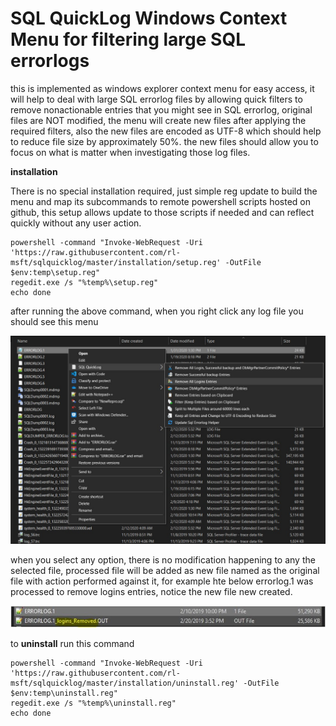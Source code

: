 # SQL QuickLog Windows Context Menu for filtering large SQL errorlogs

this is implemented as windows explorer context menu for easy access, it will help to deal with large SQL errorlog files by allowing quick filters to remove nonactionable entries that you might see in SQL errorlog, original files are NOT modified, the menu will create new files after applying the required filters, also the new files are encoded as UTF-8 which should help to reduce file size by approximately 50%. the new files should allow you to focus on what is matter when investigating those log files.

**installation**

There is no special installation required, just simple reg update to build the menu and map its subcommands to remote powershell scripts hosted on github, this setup allows update to those scripts if needed and can reflect quickly without any user action.

```shell script
powershell -command "Invoke-WebRequest -Uri 'https://raw.githubusercontent.com/rl-msft/sqlquicklog/master/installation/setup.reg' -OutFile $env:temp\setup.reg"
regedit.exe /s "%temp%\setup.reg"
echo done
```

after running the above command, when you right click any log file you should see this menu

  ![Image description](https://github.com/rl-msft/SQLQuickLog/blob/master/images/menu.jpg)

when you select any option, there is no modification happening to any the selected file, processed file will be added as new file named as the original file with action performed against it, for example hte below errorlog.1 was processed to remove logins entries, notice the new file new created.

  ![Image description](https://github.com/rl-msft/sqlquicklog/blob/master/images/fileout.JPG)
  

to **uninstall** run this command

```shell script
powershell -command "Invoke-WebRequest -Uri 'https://raw.githubusercontent.com/rl-msft/sqlquicklog/master/installation/uninstall.reg' -OutFile $env:temp\uninstall.reg"
regedit.exe /s "%temp%\uninstall.reg"
echo done
```
